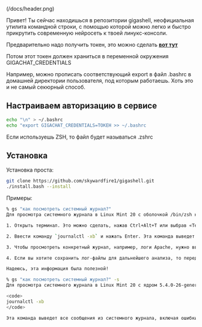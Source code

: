 (/docs/header.png)

Привет! Ты сейчас находишься в репозитории gigashell, неофициальная утилита командной строки, с помощью которой можно легко и быстро прикрутить современную нейросеть к твоей линукс-консоли.

Предварительно надо получить токен, это можно сделать **[вот тут](https://developers.sber.ru/portal/products/gigachat-api)**

Потом этот токен должен храниться в переменной окружения GIGACHAT_CREDENTIALS

Например, можно прописать соответствующий export в файл .bashrc в домашней директории пользователя, под которым работаешь. Хоть это и не самый секюрный способ.

## Настраиваем авторизацию в сервисе

```sh
echo "\n" > ~/.bashrc
echo "export GIGACHAT_CREDENTIALS=ТОКЕН >> ~/.bashrc
```

Если используешь ZSH, то файл будет называться .zshrc

## Установка

Установка проста:

```sh
git clone https://github.com/skywardfire1/gigashell.git
./install.bash --install
```

Примеры:
```sh
% gs "как посмотреть системный журнал?"                                                                                                                                                                           
Для просмотра системного журнала в Linux Mint 20 с оболочкой /bin/zsh необходимо выполнить следующие шаги:

1. Открыть терминал. Это можно сделать, нажав Ctrl+Alt+T или выбрав «Терминал» из меню приложений.

2. Ввести команду `journalctl -xb` и нажать Enter. Эта команда выведет список всех журналов, а также их уровень важности.

3. Чтобы просмотреть конкретный журнал, например, логи Apache, нужно ввести команду `journalctl -u apache | grep -i error`. Здесь `-u apache` указывает, что мы хотим просмотреть только логи Apache, а `grep -i error` фильтрует строки, содержащие слово «error».

4. Если вы хотите сохранить лог-файлы для дальнейшего анализа, то перед выводом команды нужно добавить опцию `-o`: `journalctl -xo logfile.log`. Здесь `logfile.log` — это имя файла, в который будут записаны лог-файлы.

Надеюсь, эта информация была полезной!

% gs "как посмотреть системный журнал?" -s                                                                                                                                                                        
Для просмотра системного журнала в Linux Mint 20 с ядром 5.4.0-26-generic и оболочкой /bin/zsh необходимо выполнить следующую команду:

<code>
journalctl -xb
</code>

Эта команда выведет все сообщения из системного журнала, включая ошибки и предупреждения.

```



